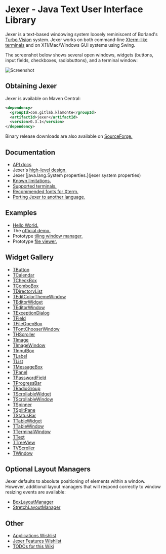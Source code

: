 Jexer - Java Text User Interface Library
========================================

Jexer is a text-based windowing system loosely reminiscent of Borland's [Turbo Vision](http://en.wikipedia.org/wiki/Turbo_Vision) system.  Jexer works on both command-line [Xterm-like terminals](terminals) and on X11/Mac/Windows GUI systems using Swing.

The screenshot below shows several open windows, widgets (buttons, input fields, checkboxes, radiobuttons), and a terminal window:

![Screenshot](https://gitlab.com/klamonte/jexer/raw/master/screenshots/screenshot1.png)



Obtaining Jexer
---------------

Jexer is available on Maven Central:

```xml
<dependency>
  <groupId>com.gitlab.klamonte</groupId>
  <artifactId>jexer</artifactId>
  <version>0.3.1</version>
</dependency>
```

Binary release downloads are also available on [SourceForge.](https://sourceforge.net/projects/jexer/files/jexer/)



Documentation
-------------

* [API docs](https://jexer.sourceforge.io/apidocs/api/index.html)
* Jexer's [high-level design.](high-level-design)
* Jexer [java.lang.System properties.](jexer system properties)
* [Known limitations.](limitations)
* [Supported terminals.](terminals)
* [Recommended fonts for Xterm.](fonts)
* [Porting Jexer to another language.](porting)



Examples
--------

* [Hello World.](hello-world)
* The [official demo.](demo-application)
* Prototype [tiling window manager.](example-tiling-wm)
* Prototype [file viewer.](example-image-viewer)



Widget Gallery
--------------

* [TButton](widget-tbutton)
* [TCalendar](widget-tcalendar)
* [TCheckBox](widget-tcheckbox)
* [TComboBox](widget-tcombobox)
* [TDirectoryList](widget-tdirectorylist)
* [TEditColorThemeWindow](widget-teditcolorthemewindow)
* [TEditorWidget](widget-teditorwidget)
* [TEditorWindow](widget-teditorwindow)
* [TExceptionDialog](widget-texceptiondialog)
* [TField](widget-tfield)
* [TFileOpenBox](widget-tfileopenbox)
* [TFontChooserWindow](widget-tfontchooserwindow)
* [THScroller](widget-thscroller)
* [TImage](widget-timage)
* [TImageWindow](widget-timagewindow)
* [TInputBox](widget-tinputbox)
* [TLabel](widget-tlabel)
* [TList](widget-tlist)
* [TMessageBox](widget-tmessagebox)
* [TPanel](widget-tpanel)
* [TPasswordField](widget-tpasswordfield)
* [TProgressBar](widget-tprogressbar)
* [TRadioGroup](widget-tradiogroup)
* [TScrollableWidget](widget-tscrollablewidget)
* [TScrollableWindow](widget-tscrollablewindow)
* [TSpinner](widget-tspinner)
* [TSplitPane](widget-tsplitpane)
* [TStatusBar](widget-tstatusbar)
* [TTableWidget](widget-ttablewidget)
* [TTableWindow](widget-ttablewindow)
* [TTerminalWindow](widget-tterminalwindow)
* [TText](widget-ttext)
* [TTreeView](widget-ttreeview)
* [TVScroller](widget-tvscroller)
* [TWindow](widget-twindow)


Optional Layout Managers
------------------------

Jexer defaults to absolute positioning of elements within a window.
However, additional layout managers that will respond correctly to
window resizing events are available:

* [BoxLayoutManager](layout-box)
* [StretchLayoutManager](layout-stretch)


Other
-----

* [Applications Wishlist](apps-wishlist)
* [Jexer Features Wishlist](wishlist)
* [TODOs for this Wiki](Wiki-TODO-List)
